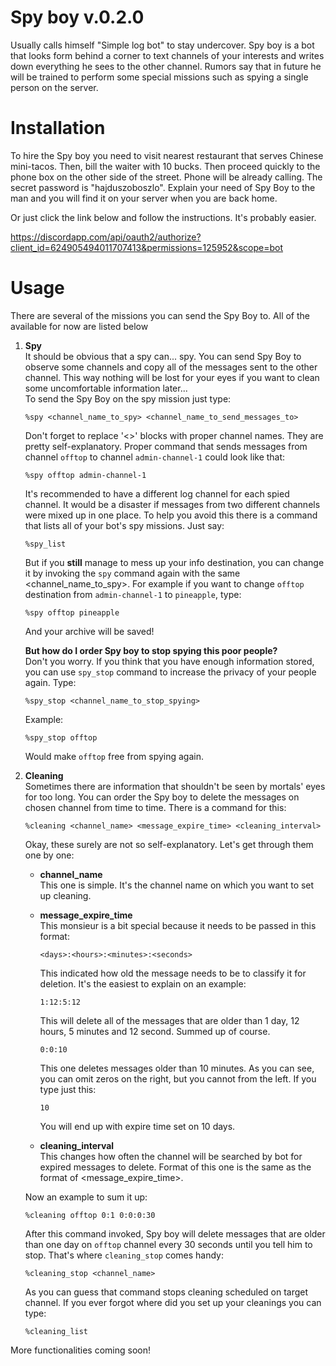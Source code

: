 # Spy boy v.0.2.0
Usually calls himself "Simple log bot" to stay undercover. Spy boy is a bot that looks form behind a corner to
text channels of your interests and writes down everything he sees to the other channel. Rumors say that in future 
he will be trained to perform some special missions such as spying a single person on the server.

# Installation

To hire the Spy boy you need to visit nearest restaurant that serves Chinese mini-tacos. Then, bill the waiter with
10 bucks. Then proceed quickly to the phone box on the other side of the street. Phone will be already calling. The
secret password is "hajduszoboszlo". Explain your need of Spy Boy to the man and you will find it on your server when
you are back home.

Or just click the link below and follow the instructions. It's probably easier.
 
https://discordapp.com/api/oauth2/authorize?client_id=624905494011707413&permissions=125952&scope=bot

# Usage

There are several of the missions you can send the Spy Boy to. All of the available for now are listed below

1. **Spy**   
It should be obvious that a spy can... spy. You can send Spy Boy to observe some channels and copy all of the messages
sent to the other channel. This way nothing will be lost for your eyes if you want to clean some uncomfortable
information later...   
To send the Spy Boy on the spy mission just type:

       %spy <channel_name_to_spy> <channel_name_to_send_messages_to>
   
   Don't forget to replace '<>' blocks with proper channel names. They are pretty
   self-explanatory. Proper command that sends messages from channel `offtop` to 
   channel `admin-channel-1` could look like that:
   
       %spy offtop admin-channel-1
       
   It's recommended to have a different log channel for each spied channel. It would be a 
   disaster if messages from two different channels were mixed up in one place. To help you avoid this
   there is a command that lists all of your bot's spy missions. Just say:
   
       %spy_list
       
   But if you **still** manage to mess up your info destination, you can change it by invoking
   the `spy` command again with the same <channel_name_to_spy>. For example if you want to change
   `offtop` destination from `admin-channel-1` to `pineapple`, type:
   
       %spy offtop pineapple
       
    And your archive will be saved! 
       
   **But how do I order Spy boy to stop spying this poor people?**   
   Don't you worry. If you think that you have enough information stored, you can use
   `spy_stop` command to increase the privacy of your people again. Type:
       
       %spy_stop <channel_name_to_stop_spying>
       
   Example:
   
       %spy_stop offtop
       
   Would make `offtop` free from spying again.

1. **Cleaning**   
Sometimes there are information that shouldn't be seen by mortals' eyes for too long. You can
order the Spy boy to delete the messages on chosen channel from time to time. There is a command
for this:

       %cleaning <channel_name> <message_expire_time> <cleaning_interval>
       
   Okay, these surely are not so self-explanatory. Let's get through them one by one:
   * **channel_name**   
   This one is simple. It's the channel name on which you want to set up cleaning.
   * **message_expire_time**   
   This monsieur is a bit special because it needs to be passed in this format:
        
         <days>:<hours>:<minutes>:<seconds>
         
     This indicated how old the message needs to be to classify it for deletion. It's the
     easiest to explain on an example:
     
         1:12:5:12
         
     This will delete all of the messages that are older than 1 day, 12 hours, 5 minutes and
     12 second. Summed up of course.
     
         0:0:10
         
     This one deletes messages older than 10 minutes. As you can see, you can omit zeros on
     the right, but you cannot from the left. If you type just this:
     
         10
         
      You will end up with expire time set on 10 days.
      
    * **cleaning_interval**   
    This changes how often the channel will be searched by bot for expired messages to delete.
    Format of this one is the same as the format of <message_expire_time>.
    
   Now an example to sum it up:   
    
       %cleaning offtop 0:1 0:0:0:30
       
   After this command invoked, Spy boy will delete messages that are older than one day
   on `offtop` channel every 30 seconds until you tell him to stop. That's where
   `cleaning_stop` comes handy:
   
       %cleaning_stop <channel_name>
       
   As you can guess that command stops cleaning scheduled on target channel. If you ever forgot
   where did you set up your cleanings you can type:
   
       %cleaning_list
       
   
More functionalities coming soon!
